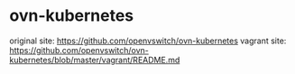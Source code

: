 # ovn-kubernetes

original site: https://github.com/openvswitch/ovn-kubernetes
vagrant site: https://github.com/openvswitch/ovn-kubernetes/blob/master/vagrant/README.md

